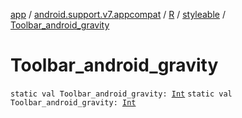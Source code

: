 [app](../../../index.md) / [android.support.v7.appcompat](../../index.md) / [R](../index.md) / [styleable](index.md) / [Toolbar_android_gravity](./-toolbar_android_gravity.md)

# Toolbar_android_gravity

`static val Toolbar_android_gravity: `[`Int`](https://kotlinlang.org/api/latest/jvm/stdlib/kotlin/-int/index.html)
`static val Toolbar_android_gravity: `[`Int`](https://kotlinlang.org/api/latest/jvm/stdlib/kotlin/-int/index.html)